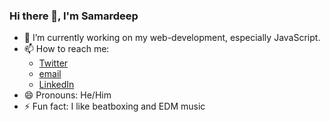 ### Hi there 👋, I'm Samardeep

- 🔭 I’m currently working on my web-development, especially JavaScript.
- 📫 How to reach me: 
    - [Twitter](https://twitter.com/Samarstwt) 
    - [email](samk712003@gmail.com) 
    - [LinkedIn](www.linkedin.com/in/samardeep-kajal)
- 😄 Pronouns: He/Him
- ⚡ Fun fact: I like beatboxing and EDM music

